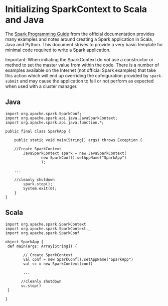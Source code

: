 Initializing SparkContext to Scala and Java
========================

The [Spark Programming Guide](https://spark.apache.org/docs/latest/programming-guide.html) from the official documentation provides many examples and notes around creating a Spark application in Scala, Java and Python.  This  document strives to provide a very basic template for minimal code required to write a Spark application.


Important: When initiating the SparkContext do *not* use a constructor or method to set the master value from within the code.  There is a number of examples available on the Internet (not official Spark examples) that take this action which will end up overriding the cofniguration provided by `spark-submit` and may cause the application to fail or not perform as expected when used with a cluster manager.


## Java

```
import org.apache.spark.SparkConf;
import org.apache.spark.api.java.JavaSparkContext;
import org.apache.spark.api.java.function.*;

public final class SparkApp {

    public static void main(String[] args) throws Exception {
	
	//Create SparkContext
        JavaSparkContext spark = new JavaSparkContext(
        		new SparkConf().setAppName("SparkApp")
        		);

	...

	//cleanly shutdown
    	spark.stop();
    	System.exit(0);
    }
}
```

## Scala

```
import org.apache.spark.SparkContext
import org.apache.spark.SparkContext._
import org.apache.spark.SparkConf

object SparkApp {
 def main(args: Array[String]) {

        // Create SparkContext
        val conf = new SparkConf().setAppName("SparkApp")
        val sc = new SparkContext(conf)

        ...

       //cleanly shutdown
       sc.stop()
 }

}
```
